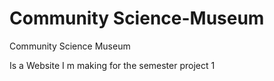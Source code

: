 # Community Science-Museum
Community Science Museum

Is a Website I m making for the semester project 1
